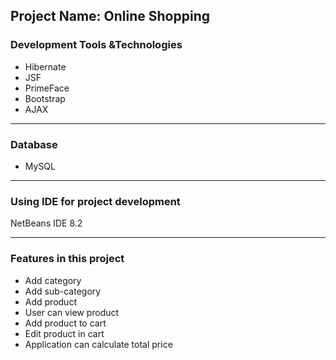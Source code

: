 <h2>Project Name: Online Shopping</h2>

<h3>Development Tools &Technologies</h3>
<ul>
  <li>Hibernate </li>
  <li>JSF</li>
  <li>PrimeFace</li>
  <li>Bootstrap</li>
  <li>AJAX</li>
</ul>

<hr/>

<h3>Database</h3>
<ul>
  <li>MySQL</li>
</ul>

<hr/>

<h3>Using IDE for project development</h3>
 NetBeans IDE 8.2

<hr/>

<h3>Features in this project</h3>
<ul>
  <li>Add category </li>
  <li>Add sub-category </li>
  <li>Add product</li>
  <li>User can view product</li>
  <li>Add product to cart</li>
  <li>Edit product in cart</li>
  <li>Application can calculate total price</li>
</ul>
